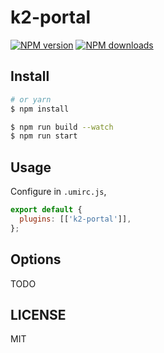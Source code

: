 # k2-portal

[![NPM version](https://img.shields.io/npm/v/k2-portal.svg?style=flat)](https://npmjs.org/package/k2-portal) [![NPM downloads](http://img.shields.io/npm/dm/k2-portal.svg?style=flat)](https://npmjs.org/package/k2-portal)

## Install

```bash
# or yarn
$ npm install
```

```bash
$ npm run build --watch
$ npm run start
```

## Usage

Configure in `.umirc.js`,

```js
export default {
  plugins: [['k2-portal']],
};
```

## Options

TODO

## LICENSE

MIT
